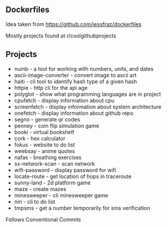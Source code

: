 Dockerfiles
---
Idea taken from https://github.com/jessfraz/dockerfiles

Mostly projects found at r/coolgithubprojects

Projects
---
* numb - a tool for working with numbers, units, and dates
* ascii-image-converter - convert image to ascii art
* haiti - cli tool to identify hash type of a given hash
* httpie - http cli for the api age
* polyglot - show what programming languages are in project
* cpufetch - display information about cpu
* screenfetch - display information about system architecture
* onefetch - display information about github repo
* segno - generate qr codes
* penney - coin flip simulation game
* booki - virtual bookshelf
* cork - hex calculator
* fokus - website to do list
* weebsay - anime quotes
* nafas - breathing exercises
* sx-network-scan - scan network
* wifi-password - display password for wifi
* locate-route - get location of hops in traceroute
* sunny-land - 2d platform game
* maze - create mazes
* minesweeper - cli minesweeper game
* nin - cli to do list
* tmpsms - get a number temporarily for sms verification

Follows Conventional Commits
